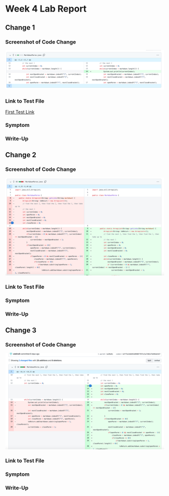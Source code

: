# Week 4 Lab Report

## Change 1

### Screenshot of Code Change
![alt text](Change.png)

### Link to Test File

[First Test Link](https://github.com/cdelira9/markdown-parse/commit/c838fcf90bcc6882a909fde8852cc5999a11853e)

### Symptom



### Write-Up

## Change 2

### Screenshot of Code Change
![alt text](Change_1.png)

### Link to Test File

### Symptom

### Write-Up

## Change 3

### Screenshot of Code Change
![alt text](Change_3.png)

### Link to Test File

### Symptom

### Write-Up


